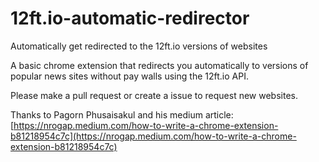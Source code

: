 # 12ft.io-automatic-redirector
Automatically get redirected to the 12ft.io versions of websites

A basic chrome extension that redirects you automatically to versions of popular news sites without pay walls using the 12ft.io API.

Please make a pull request or create a issue to request new websites.


Thanks to Pagorn Phusaisakul and his medium article: [https://nrogap.medium.com/how-to-write-a-chrome-extension-b81218954c7c](https://nrogap.medium.com/how-to-write-a-chrome-extension-b81218954c7c)
